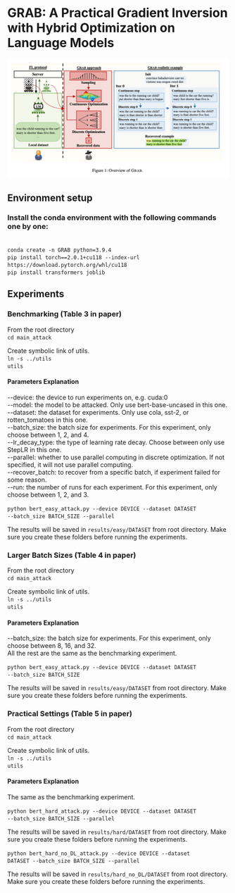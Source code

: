 # GRAB: A Practical Gradient Inversion with Hybrid Optimization on Language Models

![image](Overview.png)

<h2> Environment setup </h2>
<h3>Install the conda environment with the following commands one by one:</h3>
<br>
<code>conda create -n GRAB python=3.9.4</code>
<br>
<code>pip install torch==2.0.1+cu118 --index-url https://download.pytorch.org/whl/cu118</code>
<br>
<code>pip install transformers joblib</code>

<h2> Experiments </h2>

<h3> Benchmarking (Table 3 in paper)</h3>
From the root directory
<br>
<code>cd main_attack</code>

Create symbolic link of utils.
<br>
<code>ln -s ../utils utils</code>

<h4> Parameters Explanation</h4>
--device: the device to run experiments on, e.g. cuda:0
<br>
--model: the model to be attacked. Only use bert-base-uncased in this one.
<br>
--dataset: the dataset for experiments. Only use cola, sst-2, or rotten_tomatoes in this one.
<br>
--batch_size: the batch size for experiments. For this experiment, only choose between 1, 2, and 4.
<br>
--lr_decay_type: the type of learning rate decay. Choose between only use StepLR in this one.
<br>
--parallel: whether to use parallel computing in discrete optimization. If not specified, it will not use parallel computing.
<br>
--recover_batch: to recover from a specific batch, if experiment failed for some reason.
<br>
--run: the number of runs for each experiment. For this experiment, only choose between 1, 2, and 3.

<code>python bert_easy_attack.py --device DEVICE --dataset DATASET --batch_size BATCH_SIZE --parallel</code>

The results will be saved in <code>results/easy/DATASET</code> from root directory. Make sure you create these folders
before running the experiments.

<h3> Larger Batch Sizes (Table 4 in paper)</h3>
From the root directory
<br>
<code>cd main_attack</code>

Create symbolic link of utils.
<br>
<code>ln -s ../utils utils</code>

<h4> Parameters Explanation</h4>
--batch_size: the batch size for experiments. For this experiment, only choose between 8, 16, and 32.
<br>
All the rest are the same as the benchmarking experiment.

<code>python bert_easy_attack.py --device DEVICE --dataset DATASET --batch_size BATCH_SIZE</code>

The results will be saved in <code>results/easy/DATASET</code> from root directory. Make sure you create these folders
before running the experiments.

<h3> Practical Settings (Table 5 in paper) </h3>

From the root directory
<br>
<code>cd main_attack</code>

Create symbolic link of utils.
<br>
<code>ln -s ../utils utils</code>

<h4> Parameters Explanation</h4>
The same as the benchmarking experiment.

<code>python bert_hard_attack.py --device DEVICE --dataset DATASET --batch_size BATCH_SIZE --parallel</code>

The results will be saved in <code>results/hard/DATASET</code> from root directory. Make sure you create these folders
before running the experiments.

<code>python bert_hard_no_DL_attack.py --device DEVICE --dataset DATASET --batch_size BATCH_SIZE --parallel</code>

The results will be saved in <code>results/hard_no_DL/DATASET</code> from root directory. Make sure you create these
folders
before running the experiments.